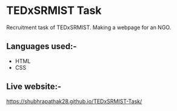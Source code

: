 # TEDxSRMIST Task
Recruitment task of TEDxSRMIST. Making a webpage for an NGO.
## Languages used:-
* HTML
* CSS
## Live website:-
https://shubhrapathak28.github.io/TEDxSRMIST-Task/
